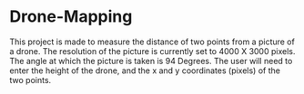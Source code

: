 # Drone-Mapping
This project is made to measure the distance of two points from a picture of a drone.
 The resolution of the picture is currently set to 4000 X 3000 pixels.
 The angle at which the picture is taken is 94 Degrees. 
 The user will need to enter the height of the drone, and the x and y coordinates (pixels) of the two points.
